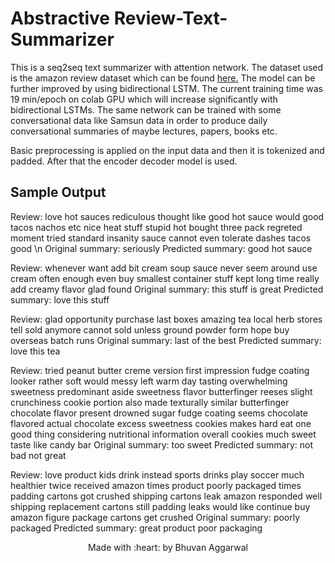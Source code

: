 # Abstractive Review-Text-Summarizer

This is a seq2seq text summarizer with attention network. The dataset used is the amazon review dataset which can be found <a href='https://www.kaggle.com/snap/amazon-fine-food-reviews'>here.</a>
The model can be further improved by using bidirectional LSTM. The current training time was 19 min/epoch on colab GPU which will increase significantly with bidirectional LSTMs.
The same network can be trained with some conversational data like Samsun data in order to produce daily conversational summaries of maybe lectures, papers, books etc.

Basic preprocessing is applied on the input data and then it is tokenized and padded. After that the encoder decoder model is used.

## Sample Output

Review: love hot sauces rediculous thought like good hot sauce would good tacos nachos etc nice heat stuff stupid hot bought three pack regreted moment tried standard insanity sauce cannot even tolerate dashes tacos good \n
Original summary: seriously 
Predicted summary:  good hot sauce


Review: whenever want add bit cream soup sauce never seem around use cream often enough even buy smallest container stuff kept long time really add creamy flavor glad found 
Original summary: this stuff is great 
Predicted summary:  love this stuff


Review: glad opportunity purchase last boxes amazing tea local herb stores tell sold anymore cannot sold unless ground powder form hope buy overseas batch runs 
Original summary: last of the best 
Predicted summary:  love this tea


Review: tried peanut butter creme version first impression fudge coating looker rather soft would messy left warm day tasting overwhelming sweetness predominant aside sweetness flavor butterfinger reeses slight crunchiness cookie portion also made texturally similar butterfinger chocolate flavor present drowned sugar fudge coating seems chocolate flavored actual chocolate excess sweetness cookies makes hard eat one good thing considering nutritional information overall cookies much sweet taste like candy bar 
Original summary: too sweet 
Predicted summary:  not bad not great

Review: love product kids drink instead sports drinks play soccer much healthier twice received amazon times product poorly packaged times padding cartons got crushed shipping cartons leak amazon responded well shipping replacement cartons still padding leaks would like continue buy amazon figure package cartons get crushed 
Original summary: poorly packaged 
Predicted summary:  great product poor packaging

<p align=center> Made with :heart: by Bhuvan Aggarwal</p>

